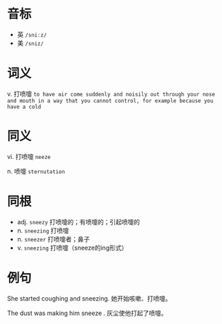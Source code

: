 # 音标

- 英 `/sniːz/`
- 美 `/sniz/`

# 词义

v. 打喷嚏
`to have air come suddenly and noisily out through your nose and mouth in a way that you cannot control, for example because you have a cold`

# 同义

vi. 打喷嚏
`neeze`

n. 喷嚏
`sternutation`

# 同根

- adj. `sneezy` 打喷嚏的；有喷嚏的；引起喷嚏的
- n. `sneezing` 打喷嚏
- n. `sneezer` 打喷嚏者；鼻子
- v. `sneezing` 打喷嚏（sneeze的ing形式）

# 例句

She started coughing and sneezing.
她开始咳嗽、打喷嚏。

The dust was making him sneeze .
灰尘使他打起了喷嚏。


